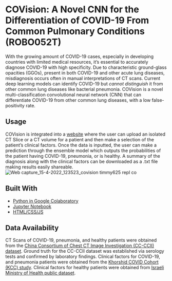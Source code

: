 # COVision: A Novel CNN for the Differentiation of COVID-19 From Common Pulmonary Conditions (ROBO052T)

With the growing amount of COVID-19 cases, especially in developing countries with limited medical resources, it’s essential to accurately diagnose COVID-19 with high specificity. Due to characteristic ground-glass opacities (GGOs), present in both COVID-19 and other acute lung diseases, misdiagnosis occurs often in manual interpretations of CT scans. Current deep learning models can identify COVID-19 but *cannot distinguish* it from other common lung diseases like bacterial pneumonia. COVision is a novel multi-classification convolutional neural network (CNN) that can differentiate COVID-19 from other common lung diseases, with a low false-positivity rate.

## Usage
COVision is integrated into a [website](https://covision.timmy625.repl.co/) where the user can upload an isolated CT Slice or a CT volume for a patient and then make a selection of the patient’s clinical factors. Once the data is inputted, the user can make a prediction through the ensemble model which outputs the probabilities of the patient having COVID-19, pneumonia, or is healthy. A summary of the diagnosis along with the clinical factors can be downloaded as a .txt file making results easily shareable. 
![Web capture_15-4-2022_123523_covision timmy625 repl co](https://user-images.githubusercontent.com/30708141/163596786-4c101603-2d86-41ee-84c9-c877c115c886.jpeg)

## Built With
- [Python in Google Colaboratory](https://colab.research.google.com/)
- [Jupyter Notebook](https://jupyter.org/)
- [HTML/CSS/JS](https://developer.mozilla.org/en-US/docs/Web/HTML)

## Data Availability
CT Scans of COVID-19, pneumonia, and healthy patients were obtained from the [China Consortium of Chest CT Image Investigation (CC-CCII) dataset](http://ncov-ai.big.ac.cn/download?lang=en). Ground truth for the CC-CCII dataset was established via serology tests and confirmed by laboratory findings. Clinical factors for COVID-19, and pneumonia patients were obtained from the [Khorshid COVID Cohort (KCC) study](https://figshare.com/articles/dataset/COVID-19_and_non-COVID-19_pneumonia_Dataset/16682422). Clinical factors for healthy patients were obtained from [Israeli Ministry of Health public dataset](https://data.gov.il/dataset/covid-19/resource/74216e15-f740-4709-adb7-a6fb0955a048).
